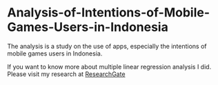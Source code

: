 # Analysis-of-Intentions-of-Mobile-Games-Users-in-Indonesia
The analysis is a study on the use of apps, especially the intentions of mobile games users in Indonesia.

If you want to know more about multiple linear regression analysis I did. Please visit my research at [ResearchGate](https://www.researchgate.net/profile/Andry-Suka-Putra)
